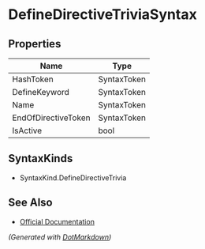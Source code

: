 # DefineDirectiveTriviaSyntax

## Properties

| Name                | Type        |
| ------------------- | ----------- |
| HashToken           | SyntaxToken |
| DefineKeyword       | SyntaxToken |
| Name                | SyntaxToken |
| EndOfDirectiveToken | SyntaxToken |
| IsActive            | bool        |

## SyntaxKinds

* SyntaxKind\.DefineDirectiveTrivia

## See Also

* [Official Documentation](https://docs.microsoft.com/en-us/dotnet/api/microsoft.codeanalysis.csharp.syntax.definedirectivetriviasyntax)


*\(Generated with [DotMarkdown](http://github.com/JosefPihrt/DotMarkdown)\)*